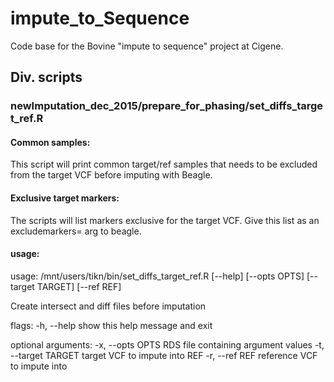 # impute_to_Sequence
Code base for the Bovine "impute to sequence" project at Cigene.

## Div. scripts
### **newImputation_dec_2015/prepare_for_phasing/set_diffs_target_ref.R**
#### Common samples: 
This script will print common target/ref samples that needs to be excluded from the target VCF before imputing with Beagle.

#### Exclusive target markers:
The scripts will list markers exclusive for the target VCF. Give this list as an excludemarkers= arg to beagle. 

#### usage:
usage: /mnt/users/tikn/bin/set_diffs_target_ref.R [--help] [--opts OPTS] [--target TARGET] [--ref REF] 

Create intersect and diff files before imputation


flags:
  -h, --help                    show this help message and exit

  optional arguments:
    -x, --opts OPTS                       RDS file containing argument values
    -t, --target TARGET                   target VCF to impute into REF
    -r, --ref REF                 	  reference VCF to impute into

